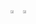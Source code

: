 <div style="display: flex;">
  <a href="https://velog.io/@gidskql6671">
    <img src="https://user-images.githubusercontent.com/23000498/132990892-84fc810a-fb8f-4615-99fa-7dc19d659032.png" width="50%">
  </a>
  <a href="https://velog.io/@gidskql6671/about">
    <img src="https://user-images.githubusercontent.com/23000498/132990897-4f16316f-6cb5-4c91-800c-134eabc2c98a.png" width="50%">
  </a>
</div>
